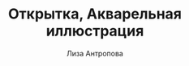 ---
title: Открытка, Акварельная иллюстрация
description: Открытка, А6 (10х15 см)
author: Лиза Антропова
cost: 2000₸
---